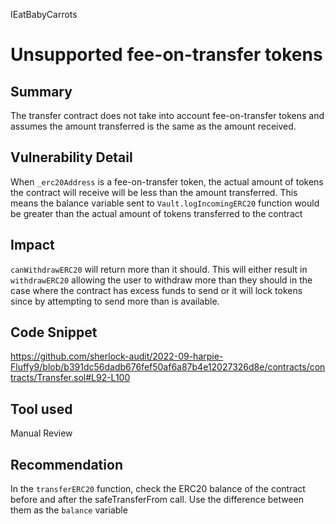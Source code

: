 IEatBabyCarrots
# Unsupported fee-on-transfer tokens

## Summary
The transfer contract does not take into account fee-on-transfer tokens and assumes the amount transferred is the same as the amount received.
## Vulnerability Detail
When `_erc20Address` is a fee-on-transfer token, the actual amount of tokens the contract will receive will be less than the amount transferred. This means the balance variable sent to `Vault.logIncomingERC20` function would be greater than the actual amount of tokens transferred to the contract

## Impact
`canWithdrawERC20` will return more than it should. This will either result in `withdrawERC20` allowing the user to withdraw more than they should in the case where the contract has excess funds to send or it will lock tokens since by attempting to send more than is available. 

## Code Snippet
https://github.com/sherlock-audit/2022-09-harpie-Fluffy9/blob/b391dc56dadb676fef50af6a87b4e12027326d8e/contracts/contracts/Transfer.sol#L92-L100

## Tool used
Manual Review

## Recommendation
In the `transferERC20` function, check the ERC20 balance of the contract before and after the safeTransferFrom call. Use the difference between them as the `balance` variable
